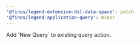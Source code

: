 ```yaml
---
'@finos/legend-extension-dsl-data-space': patch
'@finos/legend-application-query': minor
---
```


Add 'New Query` to existing query action.
